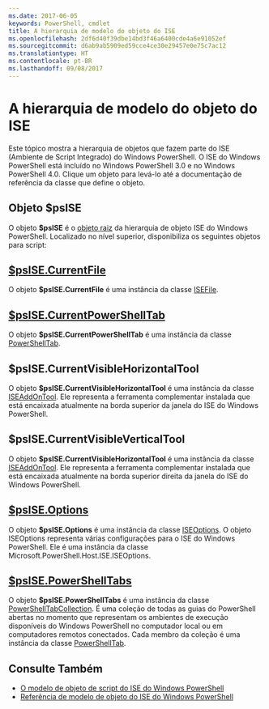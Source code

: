 ```yaml
---
ms.date: 2017-06-05
keywords: PowerShell, cmdlet
title: A hierarquia de modelo do objeto do ISE
ms.openlocfilehash: 2df6d40f39dbe14bd3f46a6400cde4a6e91052ef
ms.sourcegitcommit: d6ab9ab5909ed59cce4ce30e29457e0e75c7ac12
ms.translationtype: HT
ms.contentlocale: pt-BR
ms.lasthandoff: 09/08/2017
---
```

# <a name="the-ise-object-model-hierarchy"></a>A hierarquia de modelo do objeto do ISE
Este tópico mostra a hierarquia de objetos que fazem parte do ISE (Ambiente de Script Integrado) do Windows PowerShell. O ISE do Windows PowerShell está incluído no Windows PowerShell 3.0 e no Windows PowerShell 4.0. Clique um objeto para levá-lo até a documentação de referência da classe que define o objeto.

## <a name="psise-object"></a>Objeto $psISE

O objeto **$psISE** é o [objeto raiz](The-ObjectModelRoot-Object.md) da hierarquia de objeto ISE do Windows PowerShell.
Localizado no nível superior, disponibiliza os seguintes objetos para script:

## <a name="psisecurrentfilethe-isefile-objectmd"></a>[$psISE.CurrentFile](The-ISEFile-Object.md)

O objeto **$psISE.CurrentFile** é uma instância da classe [ISEFile](The-ISEFile-Object.md).

## <a name="psisecurrentpowershelltabthe-powershelltab-objectmd"></a>[$psISE.CurrentPowerShellTab](The-PowerShellTab-Object.md)

O objeto **$psISE.CurrentPowerShellTab** é uma instância da classe [PowerShellTab](The-PowerShellTab-Object.md).

## <a name="psisecurrentvisiblehorizontaltool"></a>$psISE.CurrentVisibleHorizontalTool

O objeto **$psISE.CurrentVisibleHorizontalTool** é uma instância da classe [ISEAddOnTool](The-ISEAddOnTool-Object.md).
Ele representa a ferramenta complementar instalada que está encaixada atualmente na borda superior da janela do ISE do Windows PowerShell.

## <a name="psisecurrentvisibleverticaltool"></a>$psISE.CurrentVisibleVerticalTool

O objeto **$psISE.CurrentVisibleHorizontalTool** é uma instância da classe [ISEAddOnTool](The-ISEAddOnTool-Object.md).
Ele representa a ferramenta complementar instalada que está encaixada atualmente na borda superior direita da janela do ISE do Windows PowerShell.

## <a name="psiseoptionsthe-iseoptions-objectmd"></a>[$psISE.Options](The-ISEOptions-Object.md)

O objeto **$psISE.Options** é uma instância da classe [ISEOptions](The-ISEOptions-Object.md).
O objeto ISEOptions representa várias configurações para o ISE do Windows PowerShell.
Ele é uma instância da classe Microsoft.PowerShell.Host.ISE.ISEOptions.

## <a name="psisepowershelltabsthe-powershelltabcollection-objectmd"></a>[$psISE.PowerShellTabs](The-PowerShellTabCollection-Object.md)

O objeto **$psISE.PowerShellTabs** é uma instância da classe [PowerShellTabCollection](The-PowerShellTabCollection-Object.md).
É uma coleção de todas as guias do PowerShell abertas no momento que representam os ambientes de execução disponíveis do Windows PowerShell no computador local ou em computadores remotos conectados. Cada membro da coleção é uma instância da classe [PowerShellTab](The-PowerShellTab-Object.md).

## <a name="see-also"></a>Consulte Também
- [O modelo de objeto de script do ISE do Windows PowerShell](The-Windows-PowerShell-ISE-Scripting-Object-Model.md)
- [Referência de modelo de objeto do ISE do Windows PowerShell](Windows-PowerShell-ISE-Object-Model-Reference.md)
